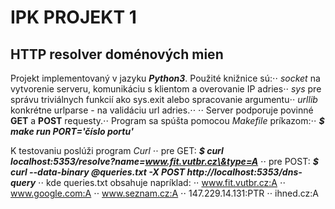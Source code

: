 # **IPK PROJEKT 1**

## HTTP resolver doménových mien

Projekt implementovaný v jazyku **_Python3_**.
Použité knižnice sú:⋅⋅
_socket_ na vytvorenie serveru, komunikáciu s klientom a overovanie IP adries⋅⋅
_sys_ pre správu triviálnych funkcií ako sys.exit alebo spracovanie argumentu⋅⋅
_urllib_ konkrétne urlparse - na validáciu url adries.⋅⋅
⋅⋅
Server podporuje povinné **GET** a **POST** requesty.⋅⋅
Program sa spúšta pomocou _Makefile_ príkazom:⋅⋅
**_$ make run PORT='číslo portu'_** 

K testovaniu poslúži program _Curl_  ⋅⋅
pre GET: **_$ curl localhost:5353/resolve?name=www.fit.vutbr.cz\&type=A_** ⋅⋅
pre POST: **_$ curl --data-binary @queries.txt -X POST http://localhost:5353/dns-query_** ⋅⋅
kde queries.txt obsahuje napríklad:  ⋅⋅
www.fit.vutbr.cz:A ⋅⋅
www.google.com:A ⋅⋅
www.seznam.cz:A ⋅⋅
147.229.14.131:PTR ⋅⋅
ihned.cz:A
